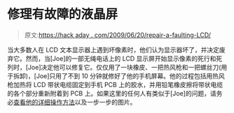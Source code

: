 # 修理有故障的液晶屏

> 原文:[https://hack aday . com/2009/06/20/repair-a-faulting-LCD/](https://hackaday.com/2009/06/20/repair-a-malfunctioning-lcd/)

当大多数人在 LCD 文本显示器上遇到坏像素时，他们认为显示器坏了，并决定废弃它。然而，当[Joe]的一部无绳电话上的 LCD 显示屏开始显示像素的死行和死列时，[Joe]决定他可以修复它。仅仅用了一块橡皮、一把热风枪和一把螺丝刀(用于拆卸)，[Joe]只用了不到 10 分钟就修好了他的手机屏幕。他的过程包括用热风枪加热将 LCD 带状电缆固定到手机 PCB 上的胶水，并用铅笔橡皮擦将带状电缆的各个部分重新附着到 PCB 上。如果这里的任何人有类似于[Joe]的问题，请务必[查看他的详细操作方法](http://www.instructables.com/id/Repair-a-Malfunctioning-LCD/)以及一步一步的图片。